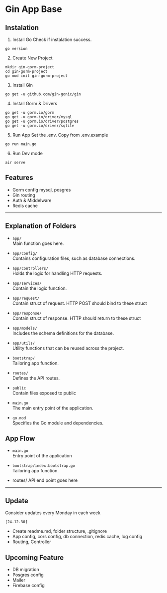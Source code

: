 # Gin App Base

## Instalation
1. Install Go
Check if instalation success.
```
go version
```

2. Create New Project

```
mkdir gin-gorm-project
cd gin-gorm-project
go mod init gin-gorm-project
```

3. Install Gin
```
go get -u github.com/gin-gonic/gin
```

4. Install Gorm & Drivers
```
go get -u gorm.io/gorm
go get -u gorm.io/driver/mysql
go get -u gorm.io/driver/postgres
go get -u gorm.io/driver/sqlite
```

5. Run App
Set the .env. Copy from .env.example
```
go run main.go
```

6. Run Dev mode
```
air serve
```

## Features
- Gorm config mysql, posgres
- Gin routing
- Auth & Middelware
- Redis cache

---
## Explanation of Folders

- `app/`  
  Main function goes here.

- `app/config/`  
  Contains configuration files, such as database connections.

- `app/controllers/`  
  Holds the logic for handling HTTP requests.

- `app/services/`  
  Contain the logic function.

- `app/request/`  
  Contain struct of request. HTTP POST should bind to these struct

- `app/response/`  
  Contain struct of response. HTTP should return to these struct

- `app/models/`  
  Includes the schema definitions for the database.

- `app/utils/`  
  Utility functions that can be reused across the project.

- `bootstrap/`  
  Tailoring app function.

- `routes/`  
  Defines the API routes.

- `public`  
  Contain files exposed to public

- `main.go`  
  The main entry point of the application.

- `go.mod`  
  Specifies the Go module and dependencies.

## App Flow
- `main.go`  
  Entry point of the application

- `bootstrap/index.bootstrap.go`  
  Tailoring app function.

- routes/
  API end point goes here

---

## Update
Consider updates every Monday in each week

`[24.12.30]`
- Create readme.md, folder structure, .gitignore
- App config, cors config, db connection, redis cache, log config
- Routing, Controller

## Upcoming Feature
- DB migration
- Posgres config
- Mailer
- Firebase config
